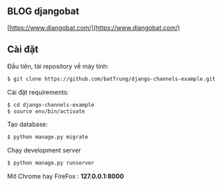 # 

<a target="_blank" href="https://www.djangobat.com/blog/huong-dan-dung-channels-tao-ung-dung-real-time-trong-django/"><img src="https://www.djangobat.com/media/posts/2019/04/23/channels.jpg" alt="" /></a>


## BLOG djangobat

[https://www.djangobat.com/](https://www.djangobat.com/)

## Cài đặt

Đầu tiên, tải repository về máy tính:

```bash
$ git clone https://github.com/batTrung/django-channels-example.git
```

Cài đặt requirements:

```bash
$ cd django-channels-example
$ source env/bin/activate
```

Tạo database:

```bash
$ python manage.py migrate
```
Chạy development server

```bash
$ python manage.py runserver
```

Mở Chrome hay FireFox : **127.0.0.1:8000**





